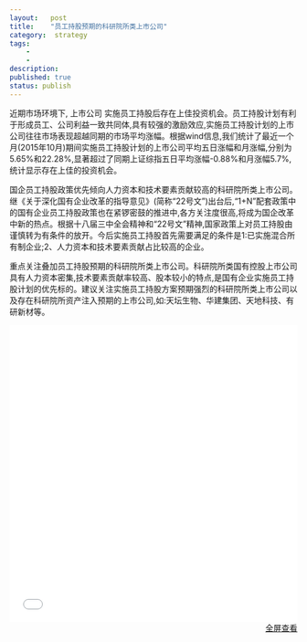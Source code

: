 ```yaml
---
layout:   post
title:    "员工持股预期的科研院所类上市公司"
category:  strategy
tags:     
    -  
    -   
description: 
published: true
status: publish
---
```

 
近期市场环境下, 上市公司 实施员工持股后存在上佳投资机会。员工持股计划有利于形成员工、公司利益一致共同体,具有较强的激励效应,实施员工持股计划的上市公司往往市场表现超越同期的市场平均涨幅。根据wind信息,我们统计了最近一个月(2015年10月)期间实施员工持股计划的上市公司平均五日涨幅和月涨幅,分别为5.65%和22.28%,显著超过了同期上证综指五日平均涨幅-0.88%和月涨幅5.7%,统计显示存在上佳的投资机会。
 
国企员工持股政策优先倾向人力资本和技术要素贡献较高的科研院所类上市公司。继《关于深化国有企业改革的指导意见》(简称“22号文”)出台后,“1+N”配套政策中的国有企业员工持股政策也在紧锣密鼓的推进中,各方关注度很高,将成为国企改革中新的热点。根据十八届三中全会精神和“22号文”精神,国家政策上对员工持股由谨慎转为有条件的放开。今后实施员工持股首先需要满足的条件是1:已实施混合所有制企业;2、人力资本和技术要素贡献占比较高的企业。
 
重点关注叠加员工持股预期的科研院所类上市公司。科研院所类国有控股上市公司具有人力资本密集,技术要素贡献率较高、股本较小的特点,是国有企业实施员工持股计划的优先标的。建议关注实施员工持股方案预期强烈的科研院所类上市公司以及存在科研院所资产注入预期的上市公司,如:天坛生物、华建集团、天地科技、有研新材等。
 
 
 
<iframe src="/finance/assets/files/关注叠加员工持股预期的科研院所类上市公司.pdf" 
style="width:100%; height:520px;" frameborder="0">
</iframe>
 
<p style="margin-top: 0px; text-align:right;">
<a target="_blank" 
href="/finance/assets/files/关注叠加员工持股预期的科研院所类上市公司.pdf">
全屏查看
</a>
</p>
